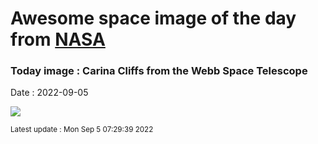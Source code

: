 
# Awesome space image of the day from [NASA](https://api.nasa.gov/)

### Today image : Carina Cliffs from the Webb Space Telescope

Date : 2022-09-05


![](https://apod.nasa.gov/apod/image/2209/CarinaCliffs_Webb_1080.jpg)

<small>Latest update : Mon Sep  5 07:29:39 2022</small>


